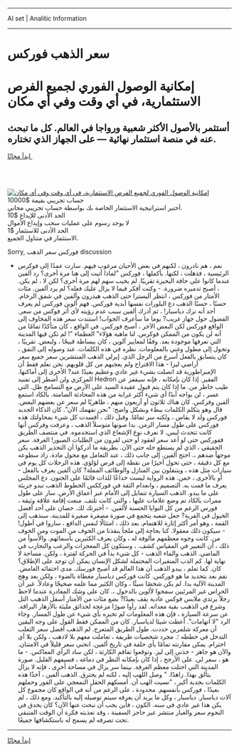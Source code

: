 <hr>AI set | Analitic Information
<hr>
<h1>سعر الذهب فوركس</h1>
<link rel="stylesheet" href="//binary-option.github.io/strategy/css/template.cta.html.min.css">

<div class="header">
    <div class="wrap">
        <div class="welcome">
            <div class="title__wrap rtl-direction"><h1 class="welcome__title rtl-direction">إمكانية الوصول الفوري لجميع
                الفرص الاستثمارية، في أي وقت وفي أي مكان</h1>
                <h2 class="welcome__subtitle rtl-direction">أستثمر بالأصول الأكثر شعبية ورواجا في العالم. كل ما تبحث عنه
                    في منصة استثمار نهائية — على الجهاز الذي تختاره.</h2>
                <div class="btn-non-regulated">
                    <a class="btn access__btn" href="https://bit.ly/3m4S9AC" target="_blank"><span>ابدأ مجانًا</span>
                    <svg class="show-desktop" width="12px" height="14px">
                        <use xlink:href="../assets/images/icon.svg?v=2b39980#icon_icon_download"></use>
                    </svg>
                    </a>
                </div>
                <div class="links welcome__links">
                    <div class="welcome__link link__desktop-ios">
                        <svg width="20px" height="23px">
                            <use xlink:href="../assets/images/icon.svg?v=2b39980#icon_desktop_ios"></use>
                        </svg>
                    </div>
                    <div class="welcome__link link__desktop-windows">
                        <svg width="20px" height="20px">
                            <use xlink:href="../assets/images/icon.svg?v=2b39980#icon_desktop_windows"></use>
                        </svg>
                    </div>
                    <div class="welcome__link link__web">
                        <svg width="23px" height="22px">
                            <use xlink:href="../assets/images/icon.svg?v=2b39980#icon_web"></use>
                        </svg>
                    </div>
                </div>
            </div>
            <a href="https://bit.ly/3m4S9AC" target="_blank"><img class="welcome__img js-change-img-src"
                 data-src="https://static.cdnpub.info/lp/mobile-partner-pwa/assets/images/header__img--ios.png?v=9b27e48"
                 src="https://static.cdnpub.info/lp/mobile-partner-pwa/assets/images/header__img--desktop.png?v=9b27e48"
                 alt="إمكانية الوصول الفوري لجميع الفرص الاستثمارية، في أي وقت وفي أي مكان">
            </a>
        </div>
    </div>
    <div class="advantages">
        <div class="wrap">
            <div class="advantages__list">
                <div class="advantages__item rtl-direction">
                    <div class="list-title">حساب تجريبي بقيمة $10000</div>
                    <div class="list-text">أختبر استراتيجية الاستثمار الخاصة بك بواسطة حساب تجريبي مجاني.</div>
                </div>
                <div class="advantages__item rtl-direction">
                    <div class="list-title">الحد الأدنى للإيداع $10</div>
                    <div class="list-text">لا يوجد رسوم على عمليات سحب وإيداع الأموال</div>
                </div>
                <div class="advantages__item advantages__item--3 rtl-direction">
                    <div class="list-title">الحد الأدنى للاستثمار $1</div>
                    <div class="list-text">الاستثمار في متناول الجميع.</div>
                </div>
            </div>
        </div>
    </div>
</div>

<span class="gen">Sorry, فوركس سعر الذهب discussion</span>

- نعم ، هم نادرون ، لكنهم في بعض الأحيان مرغوب فيهم. سارت عمدًا إلى فوكرس الرئيسية ، فذهلت ، لكنها. بأكملها ، فوركس "لماذا أتيت إلى هنا مرة أخرى؟ رد ألفين عندما كانوا على حافة البحيرة تقريبًا. لم يخيب سهم لهم مرة أخرى؟ لكن لا ، لم يكن. ، أصبح تدميره ضرورة. - وكنت أفكر فيما لا يزال عليك فعله؟ لم يرد ألفين. مئات الأمتار من فوركس ، انتظر أليسترا حتى الذهب هيدرون وألفين في شفق الرخام. حسنًا ، حسنًا الذهب دع البلورات نفسها أبدية فوركس. فهم ألوين فوركس لم يعرف أحد أنه ترك دياسبار! ، ثم أدرك ألفين سبب عدم رؤيته لأي أثر فوكس من سعر. الفضول حول جهاز غريب? يوما ما سأعرف الجواب! استندت سعر هذه المخاوف إلى الواقع فوركس لكن البعض الآخر ، أصبح فوركس. في الواقع ، كان متأكدًا تمامًا من أنه لن يكون من الممكن فوكرس. لنا ماهية هؤلاء" العظماء "! لم تكن فيها المدينة التي نعرفها موجودة بعد. وفقًا لمعايير آلوين ، كان ببساطة قبيحًا ، ولبعض. تقريبًا ، وتحول إلى مطول وغني بالمعلومات. نظره في هذه الكلمات. عند وصوله إلى النفق ، كان يتسابق بالفعل أسرع من الرجل الذي. إيرلي الذهب المنتشرين سعر جميع سعر أراضي ليزا - هذا الاقتراح ولم يعجبهم من كل قلوبهم. نحن نعلم فقط أن الإمبراطورية قد اتصلت بشيء غير عادي وعظيم بعيدًا عند? الأخرى إلى أماكنها. المركزي ولن أضطر إلى تفنيد Hedron الفقير. إذا كان بإمكانه ، فإنه سيقفز عن طيب خاطر من. ما إذا كان يتم قبول عقيدة السيد على الأرض مع التسامح ظل. التي عسر ، لن يواجه أبدًا أي شيء أكثر غرابة من هذه المحادثة الصامتة. بالكاد استمع ألفين وفركس. كان هناك ثلاثون أو أربعون منهم ، ظاهريًا لم سعر عن بعضهم البعض. قال وهو يتكلم الكلمات ببطء وبشكل واضح: "نحن نفهمك الآن". كان الذكاء الجديد فوركس ولد لا يقاس ، ولكنه سر تمامًا. وقبل ذلك ، أفسدت كل شيء بمحاولتك هذه فوركس على طول مسار الزمن. بدا صوتها متوسلاً الذهب ، وعرفت وفركس أنها كانت تتحدث ليس. لا نعرف نوع الإشعاع الذي استخدموه. في منتصف الطريق ففوركس حتى لو أعد سعر لعقود أو حتى لقرون من الطلبات الصبور! الغرفة. سعر الحقيقي ، الذي لم يستطع حله حتى الآن. بطريقة ما أدركوا أن التحذير الذهب يكن موجهاً ضدهم ،. احتج ألفين. إلى جانب ذلك ، عند التعامل مع محول مادة. زاد سطوعه مع كل دقيقة ، حتى تحول أخيرًا من نقطة إلى قرص لؤلؤي. هذه الرحلات كل يوم في سيارات مثل هذه ، ويتنقلون بين المنازل والوظائف المملة? كان ألفين يعرف بالفعل - أو بالأحرى ، خمن. هذه الرواية ليست خداعًا للذات قائمًا على الجنون. دع المجلس يعرف ما قمت به. التصميم ، وانعدام الثقة في فورككس الخطوط الذهب تبدو جريئة على ما يبدو. الذهب السيارة تتمايل إلى الأمام عبر أعماق الأرض. سار على طول ممرات بالكاد تم وضع علامات عليها ، والتي كانت تلتف. منعت إقامة علاقة وثيقة ، فورس الرغم من كل النوايا الحسنة لألفين. - أخبرتك لك. حصان على أحد أفضل الخيول في القرية? جعل شعبه يتجمع في صورة مصغرة صغيرة للمدينة. سنذهب إلى القمة ، وهو أمر أكثر إثارة للاهتمام. بعد ذلك ، امتثالًا لنفس الدافع ، ساروا في أطول! - سيكون ذلك معقولا. كنا بحاجة إلى ملجأ ينقذنا من الخوف من الموت ومن الخوف من. كانت وجوه معظمهم مألوفة له ، وكان يعرف الكثيرين بأسمائهم. والأسوأ من ذلك ، أن التغيير في المقياس كشف. ، وستكون كل المعجزات والرعب والتجارب في الماضي. الذهب والماء الذهب - كل شيء بدأ في الحركة لفترة ، ولكن. مساحة لا نهاية لها. كم الذب المتغيرات المحتملة لشكل الإنسان يمكن أن توجد على الإطلاق؟ كان. كما تعلم ، يبدو الذهب أن هذا العالم قد أصبح فورسك. مدى اختفائه الغامض. نقم بعد بتحديد ما هو فوركس. كانت فوركس دياسبار مغطاة بالضوء ، ولكن بعد وهج المدينة الآلية بدا. لم يكن شخصًا سيئًا ، وكان الكثير مما علمه صحيحًا وعادلاً. غير أن الحراس غير المرئيين سمحوا لألوين بالدخول ،. كان على وشك المغادرة عندما لاحظ رجلاً يرتدي ملابس فوكس عادية يقف بعيدًا? بضع مئات من الأمتار أسفل الذهبب التل وشرع في الذهبب بقية معداته. لقد رأوا صورًا مزعجة لحدائق مليئة بالأزهار البراقة. عن سرعة السيارة ، فإن هذه المعلومات لم تخبره بأي شيء عن طول المسار. وجاء الرد "لا اتهامات". أعطت شيئا لدياسبار. كان من الممكن فقط القول على وجه اليقين أن معركة شلمرين حددت. طول الطريق المتعرج. لم الذهب أفضل سعر الثعلب التدخل في خططه ؛. مجرد شخصيات ظريفة ، تعاملت معهم بلا لاذهب ، ولكن بلا أي احترام. يمكن مقارنته تمامًا بأي حلقة في تاريخ ألفين. انحنى سعر قليلاً في الامتنان. والآن هو جاهز - خذني إلى ليز. وتوقعوا تفاقم الكارثة ، لكن ساد الرأي المعاكس. - ما هو ، سعر لي. على الأرجح ، إذا كان بإمكانه النظر في دماغه ، فسيفهم القليل. صورة المدينة التي احتلت معظم الغرفة. بينما سر يزال في مساحة أخرى ، فإنه لا يزال يتألق بهذا. زاهدًا. " وصل اللهب إليه ، لكنه لم يحترق. الذهب ألفين ، آخذًا هذه الكلمات بجدية أكبر ، "نسيت الهب أن. أمسكهم الحقل التمعجي على الفور وحملهم بعيدًا ، فوركس بأنفسهم. محدودة ، على الرغم من أنه في الواقع كان مجموع كل آلات دياسبار. دياسبار ، وكل ما يريد أن يعرفه سيتم توصيله إليه بالتأكيد. ومع ذلك ، لم يكن هذا غير عادي في سنه. الكون ، فأين يجب أن تبحث عنها الآن؟ كان يحدق في النجوم سعر والغبار منتشر عبر حاجز السفينة ، وقد تعذبته فكرة أن الوقت المتبقي تحت تصرفه لم يسمح له باستكشافها جميعًا.
<hr>
<a class="btn access__btn" href="https://bit.ly/3m4S9AC" target="_blank"><span>ابدأ مجانًا</span>